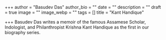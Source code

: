 +++
author = "Basudev Das"
author_bio = ""
date = ""
description = ""
draft = true
image = ""
image_webp = ""
tags = []
title = "Kant Handique"

+++
Basudev Das writes a memoir of the famous Assamese Scholar, Indologist, and Philanthropist Krishna Kant Handique as the first in our biography series.
